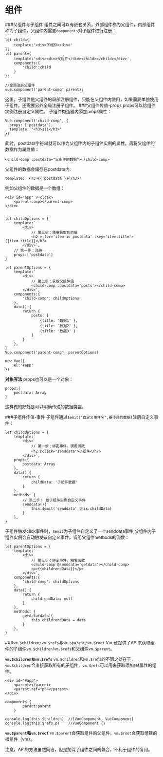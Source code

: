 组件
===================
###父组件与子组件
组件之间可以有嵌套关系，外部组件称为父组件，内部组件称为子组件，父组件内需要`components`对子组件进行注册：

    let child={
        template:'<div>子组件</div>'
    };
    let parent={
        template:'<div><div>父组件</div><child></child></div>',
        components:{
            'child':child
        }
    };

    //全局注册父组件
    vue.component('parent-comp',parent);
这里，子组件是父组件的局部注册组件，只能在父组件内使用，如果需要单独使用子组件，还需要另外全局注册子组件。
###父组件传值-props
props可以给组件实例注册自定义属性。
子组件构造器内添加props属性：
```
Vue.component('child-comp', {
  props: ['postdata'],
  template: '<h3>111</h3>'
})
```
此时，postdata字符串就可以作为父组件内的子组件实例的属性。再将父组件的数据作为属性值：
```
<child-comp :postdata="父组件的数据"></child-comp>
```
父组件的数据会储存在postdata内:
```
template: '<h3>{{ postdata }}</h3>'
```
例如父组件的数据是一个数组：
```
<div id="app" v-cloak>
    <parent-comp></parent-comp>
</div>


let childOptions = {
    template:`
        <div>
            // 第三步：使用获取到的值
            <h2 v-for='item in postdata' :key='item.title'>{{item.title}}</h2>
        </div>`,
    // 第一步：注册
    props:['postdata']
}

let parentOptions = {
    template:`
        <div> 
            // 第二步：获取父组件值
            <child-comp :postdata='posts'></child-comp>
        </div>`,
    components:{
        'child-comp': childOptions
    },
    data() {
        return {
            posts: [
                {title: '数据1' },
                {title: '数据2' },
                {title: '数据3' }
            ]
        }
    },
}
Vue.component('parent-comp', parentOptions)

new Vue({
    el:'#app'
})
```
**对象写法**
props也可以是一个对象：
```
props:{
    postdata: Array
}
```
这样做的好处是可以明确传递的数据类型。

###子组件传值-事件
子组件通过`$emit("自定义事件名",要传递的数据)`注册自定义事件：
```
let childOptions = {
    template:`
        <div>
            // 第一步：绑定事件，调用函数
            <h2 @click='senddata'>子组件</h2>
        </div>`,
    props:{
        postdata: Array
    },
    data() {
        return {
            childData: '子组件数据'
        }
    },
    methods: {
        // 第二步： 给子组件实例自定义事件
        senddata(){
            this.$emit('senddata',this.childData)
        }
    },
}
```
子组件触发click事件时，`$emit`为子组件自定义了一个senddata事件,父组件内子组件实例会自动触发该自定义事件，调用父组件methods的函数：
```
let parentOptions = {
    template:`
        <div>
            // 第三步：绑定事件，触发函数
            <child-comp @senddata='getdata'></child-comp>
            <p>{{childrendData}}</p>
        </div>`,
    components:{
        'child-comp': childOptions
    },
    data() {
        return {
            childrendData: null
        }
    },
    methods: {
        getdata(data){
            this.childrendData = data
        }
    },
}
```
###`vm.$children/vm.$refs`与`vm.$parent/vm.$root`
Vue还提供了API来获取组件的子组件`vm.$children`/`vm.$refs`和父组件`vm.$parent`。

**`vm.$children和vm.$refs`**
`vm.$children`和`vm.$refs`的不同之处在于，`vm.$children`会直接获取所有的子组件，`vm.$refs`可以用来获取添加ref属性的组件。

    <div id="#app">
        <parent></parent>
        <parent ref="p"></parent>    
    </div>
    
    components:{	
            parent:parent	
        }

    console.log(this.$children)  //[VueComponent, VueComponent]
    console.log(this.$refs.p)    //VueComponent {}

**`vm.$parent`和`vm.$root`** 
`vm.$parent`会获取组件的父组件，`vm.$root`会获取组建的根组件（vm）。

注意，API的方法虽然简洁，但是加深了组件之间的耦合，不利于组件的复用。



